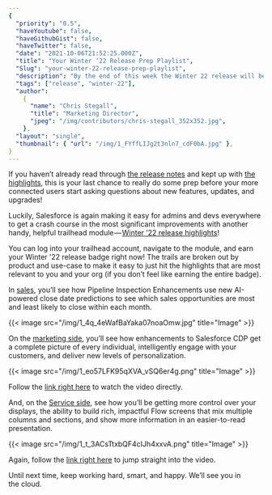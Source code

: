 ```yaml
---
{
  "priority": "0.5",
  "haveYoutube": false,
  "haveGithubGist": false,
  "haveTwitter": false,
  "date": "2021-10-06T21:52:25.000Z",
  "title": "Your Winter ’22 Release Prep Playlist",
  "Slug": "your-winter-22-release-prep-playlist",
  "description": "By the end of this week the Winter 22 release will be live in production orgs everywhere!",
  "tags": ["release", "winter-22"],
  "author":
    {
      "name": "Chris Stegall",
      "title": "Marketing Director",
      "jpeg": "/img/contributors/chris-stegall_352x352.jpg",
    },
  "layout": "single",
  "thumbnail": { "url": "/img/1_FYffLIJg2t3nln7_cdF0bA.jpg" },
}
---
```


If you haven’t already read through [the release notes](https://help.salesforce.com/s/articleView?id=release-notes.salesforce_release_notes.htm&type=5&release=234) and kept up with [the highlights](https://medium.com/creme-de-la-crm/tagged/winter-22-release), this is your last chance to really do some prep before your more connected users start asking questions about new features, updates, and upgrades!

Luckily, Salesforce is again making it easy for admins and devs everywhere to get a crash course in the most significant improvements with another handy, helpful trailhead module — [Winter ’22 release highlights](https://trailhead.salesforce.com/en/content/learn/modules/winter-22-release-highlights)!

You can log into your trailhead account, navigate to the module, and earn your Winter ’22 release badge right now!
The trails are broken out by product and use-case to make it easy to just hit the highlights that are most relevant to you and your org (if you don’t feel like earning the entire badge).

In [sales](https://trailhead.salesforce.com/en/content/learn/modules/winter-22-release-highlights/whats-new-sales-winter-22), you’ll see how Pipeline Inspection Enhancements use new AI-powered close date predictions to see which sales opportunities are most and least likely to close within each month.

{{< image src="/img/1_4q_4eWafBaYaka07noaOmw.jpg" title="Image" >}}

On the [marketing side](https://trailhead.salesforce.com/en/content/learn/modules/winter-22-release-highlights/whats-new-marketing-loyalty-management-winter-22), you’ll see how enhancements to Salesforce CDP get a complete picture of every individual, intelligently engage with your customers, and deliver new levels of personalization.

{{< image src="/img/1_eo57LFK95qXVA_vSQ6er4g.png" title="Image" >}}

Follow the [link right here](https://play.vidyard.com/kLo5EYeVL6KtDBKy5qRo2b?) to watch the video directly.

And, on the [Service side](https://trailhead.salesforce.com/en/content/learn/modules/winter-22-release-highlights/whats-new-platform-apps-winter-22), see how you’ll be getting more control over your displays, the ability to build rich, impactful Flow screens that mix multiple columns and sections, and show more information in an easier-to-read presentation.

{{< image src="/img/1_t_3ACsTtxbQF4cIJh4xxvA.png" title="Image" >}}

Again, follow the [link right here](https://play.vidyard.com/oz3e922Symg22D3MyBkBsK?) to jump straight into the video.

Until next time, keep working hard, smart, and happy. We’ll see you in the cloud.
